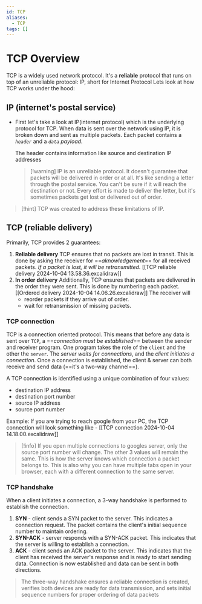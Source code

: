 ```yaml
---
id: TCP
aliases:
  - TCP
tags: []
---
```


# TCP Overview

TCP is a widely used network protocol. It's a **reliable** protocol that runs on top of an unreliable protocol: IP, short for Internet Protocol
Lets look at how TCP works under the hood:

## IP (internet's postal service)
- First let's take a look at IP(internet protocol) which is the underlying protocol for TCP.
    When data is sent over the network using IP, it is broken down and sent as multiple packets.
    Each packet contains a *`header`* and a *`data` payload*.

    The header contains information like source and destination IP addresses
    > [!warning] IP is an unreliable protocol. It doesn't guarantee that packets will be delivered in order or at all.
    > It's like sending a letter through the postal service. You can't be sure if it will reach the destination or not.
    > Every effort is made to deliver the letter, but it's sometimes packets get lost or delivered out of order.

> [!hint] TCP was created to address these limitations of IP.

## TCP (reliable delivery)
Primarily, TCP provides 2 guarantees:
1. **Reliable delivery**
    TCP ensures that no packets are lost in transit. This is done by asking the receiver for ==*aknowledgement*== for all received packets.
    *If a packet is lost, it will be retransmitted.* [[TCP reliable delivery 2024-10-04 13.58.36.excalidraw]]
2. **In order delivery**
    Additionally, TCP ensures that packets are delivered in the order they were sent. This is done by numbering each packet. [[Ordered delivery 2024-10-04 14.06.26.excalidraw]]
    The receiver will
    - reorder packets if they arrive out of order.
    - wait for retransmission of missing packets.

### TCP connection
TCP is a connection oriented protocol. This means that before any data is sent over `TCP`, a ==*connection must be established*== between the sender and receiver program.
One program takes the role of the `client` and the other the `server`.
The *server waits for connections*, and the *client initiates a connection*. Once a connection is established, the client & server can both receive and send data (==it's a two-way channel==).

A TCP connection is identified using a unique combination of four values:
- destination IP address
- destination port number
- source IP address
- source port number

Example:
If you are trying to reach google from your PC, the TCP connection will look something like -
[[TCP connection 2024-10-04 14.18.00.excalidraw]]

> [!info] If you open multiple connections to googles server, only the source port number will change. The other 3 values will remain the same. This is how the server knows which connection a packet belongs to.
> This is also why you can have multiple tabs open in your browser, each with a different connection to the same server.

### TCP handshake
When a client initiates a connection, a 3-way handshake is performed to establish the connection.
1. **SYN** - client sends a SYN packet to the server. This indicates a connection request. The packet contains the client's initial sequence number to maintain ordering.
2. **SYN-ACK** - server responds with a SYN-ACK packet. This indicates that the server is willing to establish a connection.
3. **ACK** - client sends an ACK packet to the server. This indicates that the client has received the server's response and is ready to start sending data.
Connection is now established and data can be sent in both directions.
> The three-way handshake ensures a reliable connection is created, verifies both devices are ready for data transmission, and sets initial sequence numbers for proper ordering of data packets
